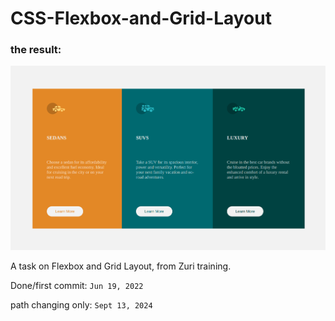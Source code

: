 # CSS-Flexbox-and-Grid-Layout

### the result:
![Result/output of the code](img/result.png)

A task on Flexbox and Grid Layout, from Zuri training.


Done/first commit: `Jun 19, 2022`

path changing only: `Sept 13, 2024`
